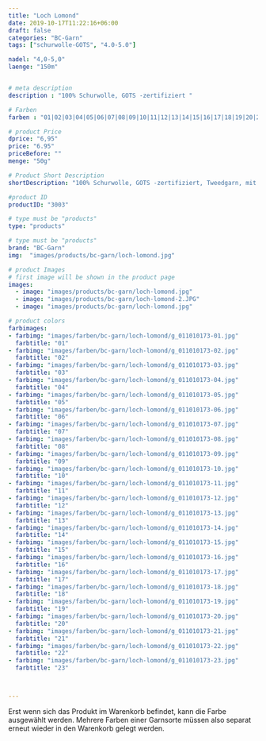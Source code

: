 ```yaml
---
title: "Loch Lomond"
date: 2019-10-17T11:22:16+06:00
draft: false
categories: "BC-Garn"
tags: ["schurwolle-GOTS", "4.0-5.0"] 

nadel: "4,0-5,0" 
laenge: "150m"	


# meta description
description : "100% Schurwolle, GOTS -zertifiziert "

# Farben
farben : "01|02|03|04|05|06|07|08|09|10|11|12|13|14|15|16|17|18|19|20|21|22|23|24|25|26|27|28|29|30"

# product Price
dprice: "6,95"
price: "6.95"
priceBefore: ""
menge: "50g"

# Product Short Description
shortDescription: "100% Schurwolle, GOTS -zertifiziert, Tweedgarn, mit etwas Griff, angenehm zu stricken und zu tragen"

#product ID
productID: "3003"

# type must be "products"
type: "products"

# type must be "products"
brand: "BC-Garn"
img:  "images/products/bc-garn/loch-lomond.jpg"   

# product Images
# first image will be shown in the product page 
images:
  - image: "images/products/bc-garn/loch-lomond.jpg" 
  - image: "images/products/bc-garn/loch-lomond-2.JPG" 
  - image: "images/products/bc-garn/loch-lomond.jpg" 

# product colors
farbimages:
- farbimg: "images/farben/bc-garn/loch-lomond/g_011010173-01.jpg"	
  farbtitle: "01"
- farbimg: "images/farben/bc-garn/loch-lomond/g_011010173-02.jpg"	
  farbtitle: "02"
- farbimg: "images/farben/bc-garn/loch-lomond/g_011010173-03.jpg"	
  farbtitle: "03"
- farbimg: "images/farben/bc-garn/loch-lomond/g_011010173-04.jpg"	
  farbtitle: "04"
- farbimg: "images/farben/bc-garn/loch-lomond/g_011010173-05.jpg"	
  farbtitle: "05"
- farbimg: "images/farben/bc-garn/loch-lomond/g_011010173-06.jpg"	
  farbtitle: "06"
- farbimg: "images/farben/bc-garn/loch-lomond/g_011010173-07.jpg"	
  farbtitle: "07"
- farbimg: "images/farben/bc-garn/loch-lomond/g_011010173-08.jpg"	
  farbtitle: "08"
- farbimg: "images/farben/bc-garn/loch-lomond/g_011010173-09.jpg"	
  farbtitle: "09"
- farbimg: "images/farben/bc-garn/loch-lomond/g_011010173-10.jpg"	
  farbtitle: "10"
- farbimg: "images/farben/bc-garn/loch-lomond/g_011010173-11.jpg"	
  farbtitle: "11"
- farbimg: "images/farben/bc-garn/loch-lomond/g_011010173-12.jpg"	
  farbtitle: "12"
- farbimg: "images/farben/bc-garn/loch-lomond/g_011010173-13.jpg"	
  farbtitle: "13"
- farbimg: "images/farben/bc-garn/loch-lomond/g_011010173-14.jpg"	
  farbtitle: "14"
- farbimg: "images/farben/bc-garn/loch-lomond/g_011010173-15.jpg"	
  farbtitle: "15"
- farbimg: "images/farben/bc-garn/loch-lomond/g_011010173-16.jpg"	
  farbtitle: "16"
- farbimg: "images/farben/bc-garn/loch-lomond/g_011010173-17.jpg"	
  farbtitle: "17"
- farbimg: "images/farben/bc-garn/loch-lomond/g_011010173-18.jpg"	
  farbtitle: "18"
- farbimg: "images/farben/bc-garn/loch-lomond/g_011010173-19.jpg"	
  farbtitle: "19"
- farbimg: "images/farben/bc-garn/loch-lomond/g_011010173-20.jpg"	
  farbtitle: "20"
- farbimg: "images/farben/bc-garn/loch-lomond/g_011010173-21.jpg"	
  farbtitle: "21"
- farbimg: "images/farben/bc-garn/loch-lomond/g_011010173-22.jpg"	
  farbtitle: "22"
- farbimg: "images/farben/bc-garn/loch-lomond/g_011010173-23.jpg"	
  farbtitle: "23"



---
```


Erst wenn sich das Produkt im Warenkorb befindet, kann die Farbe ausgewählt werden.
Mehrere Farben einer Garnsorte müssen also separat erneut wieder in den Warenkorb gelegt werden.
